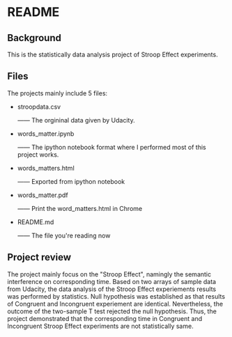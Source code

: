 # README



## Background

This is the statistically data analysis project of Stroop Effect experiments.



## Files

The projects mainly include 5 files:

* stroopdata.csv 

  —— The orgininal data given by Udacity.

* words_matter.ipynb

  —— The ipython notebook format where I performed most of this project works.

* words_matters.html

  —— Exported from ipython notebook

* words_matter.pdf

  —— Print the word_matters.html in Chrome

* README.md

  —— The file you're reading now



## Project review

The project mainly focus on the "Stroop Effect", namingly the semantic interference on corresponding time. Based on two arrays of sample data from Udacity, the data analysis of the Stroop Effect experiements results was performed by statistics. Null hypothesis was established as that results of Congruent and Incongruent experiement are identical.  Nevertheless, the outcome of the two-sample T test rejected the null hypothesis. Thus, the project demonstrated that the corresponding time in Congruent and Incongruent Stroop Effect experiments are not statistically same.







